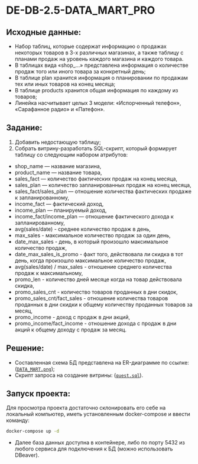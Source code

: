 # DE-DB-2.5-DATA_MART_PRO
## Исходные данные:
- Набор таблиц, которые содержат информацию о продажах некоторых товаров в 3-х различных магазинах, а также таблицу с планами продаж на уровень каждого магазина и каждого товара. 
- В таблицах вида «shop_…» представлена информация о количестве продаж того или иного товара за конкретный день;
- В таблице plan хранится информация о планировании по продажам тех или иных товаров на конец месяца;
- В таблице products хранится общая информация по каждому из товаров;
- Линейка насчитывает целых 3 модели: «Испорченный телефон», «Сарафанное радио» и «Патефон».
## Задание:
1) Добавить недостающую таблицу;
2) Собрать витрину-разработать SQL-скрипт, который формирует таблицу со следующим набором атрибутов:
- shop_name — название магазина,
- product_name — название товара,
- sales_fact — количество фактических продаж на конец месяца,
- sales_plan — количество запланированных продаж на конец месяца,
- sales_fact/sales_plan — отношение количества фактических продаже к запланированному,
- income_fact — фактический доход,
- income_plan — планируемый доход,
- income_fact/income_plan — отношение фактического дохода к запланированному,
- avg(sales/date) - среднее количество продаж в день,
- max_sales - максимальное количество продаж за один день,
- date_max_sales - день, в который произошло максимальное количество продаж,
- date_max_sales_is_promo - факт того, действовала ли скидка в тот день, когда произошло максимальное количество продаж,
- avg(sales/date) / max_sales - отношение среднего количества продаж к максимальному,
- promo_len - количество дней месяце когда на товар действовала скидка,
- promo_sales_cnt - количество товаров проданных в дни скидок,
- promo_sales_cnt/fact_sales - отношение количества товаров проданных в дни скидки к общему количеству проданных товаров за месяц,
- promo_income - доход с продаж в дни акций,
- promo_income/fact_income - отношение дохода с продаж в дни акций к общему доходу с продаж за месяц.
## Решение:
- Составленная схема БД представлена на ER-диаграмме по ссылке: (<code>[DATA_MART.png](https://github.com/La-Haine-0/DE-DB-2.5-DATA_MART/blob/main/DATA_MART.png)</code>);
- Скрипт запроса на создание витрины: (<code>[quest.sql](https://github.com/La-Haine-0/DE-DB-2.5-DATA_MART/blob/main/quest.sql)</code>).
## Запуск проекта:
Для просмотра проекта достаточно склонировать его себе на локальный компьютер, иметь установленным docker-compose и ввести команду:
```sh
docker-compose up -d
```
- Далее база данных доступна в контейнере, либо по порту 5432 из любого сервиса для подключения к БД (можно использовать DBeaver).
